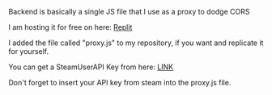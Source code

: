 Backend is basically a single JS file that I use as a proxy to dodge CORS

I am hosting it for free on here: [Replit](https://replit.com)

I added the file called "proxy.js" to my repository, if you want and replicate it for yourself.

You can get a SteamUserAPI Key from here: [LINK](https://steamcommunity.com/dev?l=german)

Don't forget to insert your API key from steam into the proxy.js file.

